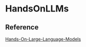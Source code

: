 # HandsOnLLMs








## Reference
[Hands-On-Large-Language-Models](https://github.com/HandsOnLLM/Hands-On-Large-Language-Models)  
[]()

